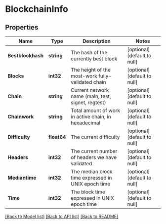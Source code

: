 # BlockchainInfo

## Properties
Name | Type | Description | Notes
------------ | ------------- | ------------- | -------------
**Bestblockhash** | **string** | The hash of the currently best block | [optional] [default to null]
**Blocks** | **int32** | The height of the most-work fully-validated chain | [optional] [default to null]
**Chain** | **string** | Current network name (main, test, signet, regtest) | [optional] [default to null]
**Chainwork** | **string** | Total amount of work in active chain, in hexadecimal | [optional] [default to null]
**Difficulty** | **float64** | The current difficulty | [optional] [default to null]
**Headers** | **int32** | The current number of headers we have validated | [optional] [default to null]
**Mediantime** | **int32** | The median block time expressed in UNIX epoch time | [optional] [default to null]
**Time** | **int32** | The block time expressed in UNIX epoch time | [optional] [default to null]

[[Back to Model list]](../README.md#documentation-for-models) [[Back to API list]](../README.md#documentation-for-api-endpoints) [[Back to README]](../README.md)

